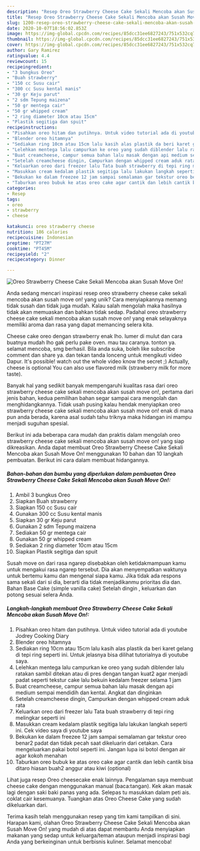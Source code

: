 ```yaml
---
description: "Resep Oreo Strawberry Cheese Cake Sekali Mencoba akan Susah Move On! Anti Gagal"
title: "Resep Oreo Strawberry Cheese Cake Sekali Mencoba akan Susah Move On! Anti Gagal"
slug: 1200-resep-oreo-strawberry-cheese-cake-sekali-mencoba-akan-susah-move-on-anti-gagal
date: 2020-10-07T18:56:02.853Z
image: https://img-global.cpcdn.com/recipes/85dcc31ee6827243/751x532cq70/oreo-strawberry-cheese-cake-sekali-mencoba-akan-susah-move-on-foto-resep-utama.jpg
thumbnail: https://img-global.cpcdn.com/recipes/85dcc31ee6827243/751x532cq70/oreo-strawberry-cheese-cake-sekali-mencoba-akan-susah-move-on-foto-resep-utama.jpg
cover: https://img-global.cpcdn.com/recipes/85dcc31ee6827243/751x532cq70/oreo-strawberry-cheese-cake-sekali-mencoba-akan-susah-move-on-foto-resep-utama.jpg
author: Gary Ramirez
ratingvalue: 4.4
reviewcount: 15
recipeingredient:
- "3 bungkus Oreo"
- "Buah strawberry"
- "150 cc Susu cair"
- "300 cc Susu kental manis"
- "30 gr Keju parut"
- "2 sdm Tepung maizena"
- "50 gr mentega cair"
- "50 gr whipped cream"
- "2 ring diameter 10cm atau 15cm"
- "Plastik segitiga dan spuit"
recipeinstructions:
- "Pisahkan oreo hitam dan putihnya. Untuk video tutorial ada di youtube Jodrey Cooking Diary"
- "Blender oreo hitamnya"
- "Sediakan ring 10cm atau 15cm lalu kasih alas plastik da beri karet gelang di tepi ring seperti ini. Untuk jelasnya bisa dilihat tutorialnya di youtube saya."
- "Lelehkan mentega lalu campurkan ke oreo yang sudah diblender lalu ratakan sambil ditekan atau di pres dengan tangan kuat2 agar menjadi padat seperti tekstur cake lalu bekuin kedalam freezer selama 1 jam"
- "Buat creamcheese, campur semua bahan lalu masak dengan api medium sempai mendidih dan kental. Angkat dan dinginkan"
- "Setelah creamcheese dingin, Campurkan dengan whipped cream aduk rata"
- "Keluarkan oreo dari freezer lalu Tata buah strawberry di tepi ring melingkar seperti ini"
- "Masukkan cream kedalam plastik segitiga lalu lakukan langkah seperti ini. Cek video saya di youtube saya"
- "Bekukan ke dalam freezee 12 jam sampai semalaman gar tekstur oreo benar2 padat dan tidak pecah saat dikeluarin dari cetakan. Cara mengeluarkan pakai botol seperti ini. Jangan lupa isi botol dengan air agar kokoh menahan"
- "Taburkan oreo bubuk ke atas oreo cake agar cantik dan lebih cantik bisa ditaro hiasan buah2 anggur atau kiwi (optional)"
categories:
- Resep
tags:
- oreo
- strawberry
- cheese

katakunci: oreo strawberry cheese 
nutrition: 186 calories
recipecuisine: Indonesian
preptime: "PT27M"
cooktime: "PT45M"
recipeyield: "2"
recipecategory: Dinner

---
```



![Oreo Strawberry Cheese Cake Sekali Mencoba akan Susah Move On!](https://img-global.cpcdn.com/recipes/85dcc31ee6827243/751x532cq70/oreo-strawberry-cheese-cake-sekali-mencoba-akan-susah-move-on-foto-resep-utama.jpg)

Anda sedang mencari inspirasi resep oreo strawberry cheese cake sekali mencoba akan susah move on! yang unik? Cara menyiapkannya memang tidak susah dan tidak juga mudah. Kalau salah mengolah maka hasilnya tidak akan memuaskan dan bahkan tidak sedap. Padahal oreo strawberry cheese cake sekali mencoba akan susah move on! yang enak selayaknya memiliki aroma dan rasa yang dapat memancing selera kita.

Cheese cake oreo dengan strawberry enak lho. lumer di mulut dan cara buatnya mudah lho gak perlu pake oven. mau tau caranya. tonton ya. selamat mencoba, smg berhasil. Bila anda suka, boleh like subscribe comment dan share ya. dan tekan tanda lonceng untuk mengikuti video Dapur. It&#39;s possible! watch out the whole video know the secret ;) Actually, cheese is optional You can also use flavored milk (strawberry milk for more taste).

Banyak hal yang sedikit banyak mempengaruhi kualitas rasa dari oreo strawberry cheese cake sekali mencoba akan susah move on!, pertama dari jenis bahan, kedua pemilihan bahan segar sampai cara mengolah dan menghidangkannya. Tidak usah pusing kalau hendak menyiapkan oreo strawberry cheese cake sekali mencoba akan susah move on! enak di mana pun anda berada, karena asal sudah tahu triknya maka hidangan ini mampu menjadi suguhan spesial.


Berikut ini ada beberapa cara mudah dan praktis dalam mengolah oreo strawberry cheese cake sekali mencoba akan susah move on! yang siap dikreasikan. Anda dapat membuat Oreo Strawberry Cheese Cake Sekali Mencoba akan Susah Move On! menggunakan 10 bahan dan 10 langkah pembuatan. Berikut ini cara dalam membuat hidangannya.

<!--inarticleads1-->

##### Bahan-bahan dan bumbu yang diperlukan dalam pembuatan Oreo Strawberry Cheese Cake Sekali Mencoba akan Susah Move On!:

1. Ambil 3 bungkus Oreo
1. Siapkan Buah strawberry
1. Siapkan 150 cc Susu cair
1. Gunakan 300 cc Susu kental manis
1. Siapkan 30 gr Keju parut
1. Gunakan 2 sdm Tepung maizena
1. Sediakan 50 gr mentega cair
1. Gunakan 50 gr whipped cream
1. Sediakan 2 ring diameter 10cm atau 15cm
1. Siapkan Plastik segitiga dan spuit


Susah move on dari rasa ngarep disebabkan oleh ketidakmampuan kamu untuk mengakui rasa ngarep tersebut. Dia akan menyempatkan waktunya untuk bertemu kamu dan mengenal siapa kamu. Jika tidak ada respons sama sekali dari si dia, berarti dia tidak menjadikanmu prioritas dia dan. Bahan Base Cake (simple vanilla cake) Setelah dingin , keluarkan dan potong sesuai selera Anda. 

<!--inarticleads2-->

##### Langkah-langkah membuat Oreo Strawberry Cheese Cake Sekali Mencoba akan Susah Move On!:

1. Pisahkan oreo hitam dan putihnya. Untuk video tutorial ada di youtube Jodrey Cooking Diary
1. Blender oreo hitamnya
1. Sediakan ring 10cm atau 15cm lalu kasih alas plastik da beri karet gelang di tepi ring seperti ini. Untuk jelasnya bisa dilihat tutorialnya di youtube saya.
1. Lelehkan mentega lalu campurkan ke oreo yang sudah diblender lalu ratakan sambil ditekan atau di pres dengan tangan kuat2 agar menjadi padat seperti tekstur cake lalu bekuin kedalam freezer selama 1 jam
1. Buat creamcheese, campur semua bahan lalu masak dengan api medium sempai mendidih dan kental. Angkat dan dinginkan
1. Setelah creamcheese dingin, Campurkan dengan whipped cream aduk rata
1. Keluarkan oreo dari freezer lalu Tata buah strawberry di tepi ring melingkar seperti ini
1. Masukkan cream kedalam plastik segitiga lalu lakukan langkah seperti ini. Cek video saya di youtube saya
1. Bekukan ke dalam freezee 12 jam sampai semalaman gar tekstur oreo benar2 padat dan tidak pecah saat dikeluarin dari cetakan. Cara mengeluarkan pakai botol seperti ini. Jangan lupa isi botol dengan air agar kokoh menahan
1. Taburkan oreo bubuk ke atas oreo cake agar cantik dan lebih cantik bisa ditaro hiasan buah2 anggur atau kiwi (optional)


Lihat juga resep Oreo cheesecake enak lainnya. Pengalaman saya membuat cheese cake dengan menggunakan manual (baca:tangan). Kek akan masak lagi dengan saki baki panas yang ada. Selepas tu masukkan dalam peti ais. coklat cair kesemuanya. Tuangkan atas Oreo Cheese Cake yang sudah dikeluarkan dari. 

Terima kasih telah menggunakan resep yang tim kami tampilkan di sini. Harapan kami, olahan Oreo Strawberry Cheese Cake Sekali Mencoba akan Susah Move On! yang mudah di atas dapat membantu Anda menyiapkan makanan yang sedap untuk keluarga/teman ataupun menjadi inspirasi bagi Anda yang berkeinginan untuk berbisnis kuliner. Selamat mencoba!
